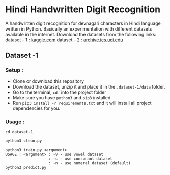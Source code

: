 # Hindi Handwritten Digit Recognition
A handwritten digit recognition for devnagari characters in Hindi language written in Python. Basically an experimentation with different datasets available in the internet. Download the datasets from the following links:
dataset - 1 : [kaggle.com](https://www.kaggle.com/ashokpant/devanagari-character-dataset)
dataset - 2 : [archive.ics.uci.edu](http://archive.ics.uci.edu/ml/machine-learning-databases/00389/)


## Dataset -1
### Setup :
- Clone or download this repository
- Download the dataset, unzip it and place it in the `.dataset-1/data` folder.
- Go to the terminal, `cd ` into the project folder
- Make sure you have `python3` and `pip3` installed.
- Run `pip3 install -r requirements.txt` and it will install all project dependencies for you.

### Usage :
```
cd dataset-1

python3 clean.py

python3 train.py <argument>
USAGE : <argument> : -v - use vowel dataset
				   : -c - use consonant dataset
				   : -n - use numeral dataset (default)
python3 predict.py
```
